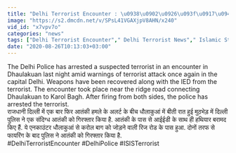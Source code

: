 ```yaml
---
title: "Delhi Terrorist Encounter : \u0938\u0902\u0926\u093f\u0917\u094d\u0927 ISIS \u0906\u0924\u0902\u0915\u0940 \u0917\u093f\u0930\u092b\u094d\u0924\u093e\u0930, IED \u092c\u0930\u093e\u092e\u0926 \u0935\u0928\u0907\u0902\u0921\u093f\u092f\u093e \u0939\u093f\u0902\u0926\u0940"
image: "https://s2.dmcdn.net/v/SPsL41VGAXjpV8AHN/x240"
vid_id: "x7vpv7o"
categories: "news"
tags: ["Delhi Terrorist Encounter"," Delhi Terrorist News"," Islamic State in Iraq and Syria"]
date: "2020-08-26T10:13:03+03:00"
---
```

The Delhi Police has arrested a suspected terrorist in an encounter in Dhaulakuan last night amid warnings of terrorist attack once again in the capital Delhi. Weapons have been recovered along with the IED from the terrorist. The encounter took place near the ridge road connecting Dhaulakuan to Karol Bagh. After firing from both sides, the police has arrested the terrorist.  <br>राजधानी दिल्ली में एक बार फिर आतंकी हमले के अलर्ट के बीच धौलाकुआं में बीती रात हुई मुठभेड़ में दिल्ली पुलिस ने एक संदिग्ध आतंकी को गिरफ्तार किया है. आतंकी के पास से आईईडी के साथ ही हथियार बरामद किए हैं. ये एनकाउंटर धौलाकुआं से करोल बाग को जोड़ने वाली रिज रोड के पास हुआ. दोनों तरफ से फायरिंग के बाद पुलिस ने आतंकी को गिरफ्तार किया है.    <br>#DelhiTerroristEncounter #DelhiPolice #ISISTerrorist
